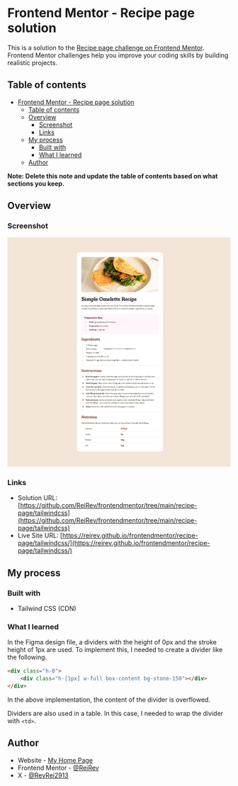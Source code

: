 # Frontend Mentor - Recipe page solution

This is a solution to the [Recipe page challenge on Frontend Mentor](https://www.frontendmentor.io/challenges/recipe-page-KiTsR8QQKm). Frontend Mentor challenges help you improve your coding skills by building realistic projects. 

## Table of contents

- [Frontend Mentor - Recipe page solution](#frontend-mentor---recipe-page-solution)
  - [Table of contents](#table-of-contents)
  - [Overview](#overview)
    - [Screenshot](#screenshot)
    - [Links](#links)
  - [My process](#my-process)
    - [Built with](#built-with)
    - [What I learned](#what-i-learned)
  - [Author](#author)

**Note: Delete this note and update the table of contents based on what sections you keep.**

## Overview

### Screenshot

![](./screenshot.png)

### Links

- Solution URL: [https://github.com/ReiRev/frontendmentor/tree/main/recipe-page/tailwindcss](https://github.com/ReiRev/frontendmentor/tree/main/recipe-page/tailwindcss)
- Live Site URL: [https://reirev.github.io/frontendmentor/recipe-page/tailwindcss/](https://reirev.github.io/frontendmentor/recipe-page/tailwindcss/)

## My process

### Built with

- Tailwind CSS (CDN)

### What I learned

In the Figma design file, a dividers with the height of 0px and the stroke height of 1px are used. To implement this, I needed to create a divider like the following.

```html
<div class="h-0">
    <div class="h-[1px] w-full box-content bg-stone-150"></div>
</div>
```

In the above implementation, the content of the divider is overflowed.

Dividers are also used in a table. In this case, I needed to wrap the divider with `<td>`.

## Author

- Website - [My Home Page](https://reirev.net/)
- Frontend Mentor - [@ReiRev](https://www.frontendmentor.io/profile/ReiRev)
- X - [@RevRei2913](https://www.twitter.com/RevRei2913)
